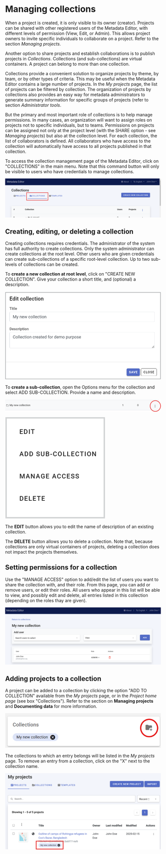 # Managing collections

When a project is created, it is only visible to its owner (creator). Projects can be shared with other registered users of the Metadata Editor, with different levels of permission (View, Edit, or Admin). This allows project owners to invite specific individuals to collaborate on a project. Refer to the section *Managing projects*.

Another option to share projects and establish collaborations is to publish projects in *Collections*. Collections (and sub-collections) are virtual containers. A project can belong to more than one collection. 

Collections provide a convenient solution to organize projects by theme, by team, or by other types of criteria. This may be useful when the Metadata Editor contains a large number of projects. In the *My projects* page, the list of projects can be filtered by collection. The organization of projects by collections also provides an easy way for metadata administrators to generate summary information for specific groups of projects (refer to section *Administrator tools*.

But the primary and most important role of collections is to help manage permissions. In many cases, an organization will want to assign roles on projects not to specific individuals, but to teams. Permissions on projects can be assigned not only at the project level (with the SHARE option - see *Managing projects*) but also at the collection level. For each collection, the list of collaborators is defined. All collaborators who have access to the collection will automatically have access to all projects published in that collection.

To access the collection management page of the Metadata Editor, click on "COLLECTIONS" in the main menu. Note that this command button will only be visible to users who have credentials to manage collections. 

![image](https://github.com/mah0001/metadata-editor-docs-v2/blob/main/img/ME_UG_v1-0-0_managing_collections_home.png)


## Creating, editing, or deleting a collection

Creating collections requires credentials. The administrator of the system has full authority to create collections. Only the system administrator can create collections at the root level. Other users who are given credentials can create sub-collections of a specific root-level collection. Up to two sub-levels of collections can be created. 

To **create a new collection at root level**, click on "CREATE NEW COLLECTION". Give your collection a short title, and (optional) a description.

![image](https://github.com/mah0001/metadata-editor-docs-v2/blob/main/img/ME_UG_v1-0-0_managing_collections_edit_popup.png)

To **create a sub-collection**, open the Options menu for the collection and select ADD SUB-COLLECTION. Provide a name and description.

![image](https://github.com/mah0001/metadata-editor-docs-v2/blob/main/img/ME_UG_v1-0-0_managing_collections_subcollection_dots.png)

![image](https://github.com/mah0001/metadata-editor-docs-v2/blob/main/img/ME_UG_v1-0-0_managing_collections_subcollection_menu.png)

The **EDIT** button allows you to edit the name of description of an existing collection.

The **DELETE** button allows you to delete a collection. Note that, because collections are only virtual containers of projects, deleting a collection does not impact the projects themselves.


## Setting permissions for a collection

Use the "MANAGE ACCESS" option to add/edit the list of users you want to share the collection with, and their role. From this page, you can add or remove users, or edit their roles. All users who appear in this list will be able to view, and possibly edit and delete, all entries listed in this collection (depending on the roles thay are given).

![image](https://github.com/mah0001/metadata-editor-docs-v2/blob/main/img/ME_UG_v1-0-0_managing_collections_permissions.png)


## Adding projects to a collection

A project can be added to a collection by clicking the option "ADD TO COLLECTION" available from the *My projects* page, or in the *Project home page* (see box "Collections"). Refer to the section on **Managing projects** and **Documenting data** for more information.

![image](https://github.com/mah0001/metadata-editor-docs-v2/blob/main/img/ME_UG_v1-0-0_managing_collections_add_to_collection_project_homepage.png)

The collections to which an entry belongs will be listed in the *My projects* page. To remove an entry from a collection, click on the "X" next to the collection name.

![image](https://github.com/mah0001/metadata-editor-docs-v2/blob/main/img/ME_UG_v1-0-0_managing_collections_collection_in_MyProjects.png)

